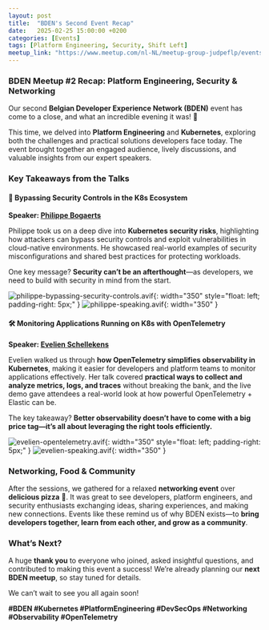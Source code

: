 ```yaml
---
layout: post
title:  "BDEN's Second Event Recap"
date:   2025-02-25 15:00:00 +0200
categories: [Events]
tags: [Platform Engineering, Security, Shift Left]
meetup_link: "https://www.meetup.com/nl-NL/meetup-group-judpeflp/events/305898555/"
---
```


### **BDEN Meetup #2 Recap: Platform Engineering, Security & Networking**

Our second **Belgian Developer Experience Network (BDEN)** event has come to a close, and what an incredible evening it was! 🚀

This time, we delved into **Platform Engineering** and **Kubernetes**, exploring both the challenges and practical solutions developers face today. The event brought together an engaged audience, lively discussions, and valuable insights from our expert speakers.

### **Key Takeaways from the Talks**

#### 🔐 **Bypassing Security Controls in the K8s Ecosystem**
**Speaker: [Philippe Bogaerts](https://www.linkedin.com/in/philippebogaerts/)**

Philippe took us on a deep dive into **Kubernetes security risks**, highlighting how attackers can bypass security controls and exploit vulnerabilities in cloud-native environments. He showcased real-world examples of security misconfigurations and shared best practices for protecting workloads.

One key message? **Security can’t be an afterthought**—as developers, we need to build with security in mind from the start.

![philippe-bypassing-security-controls.avif](/assets/2025-02-25/philippe-bypassing-security-controls.avif){: width="350" style="float: left; padding-right: 5px;" }
![philippe-speaking.avif](/assets/2025-02-25/philippe-speaking.avif){: width="350" }

#### 🛠️ **Monitoring Applications Running on K8s with OpenTelemetry**
**Speaker: [Evelien Schellekens](https://www.linkedin.com/in/evelien-schellekens/)**

Evelien walked us through **how OpenTelemetry simplifies observability in Kubernetes**, making it easier for developers and platform teams to monitor applications effectively. Her talk covered **practical ways to collect and analyze metrics, logs, and traces** without breaking the bank, and the live demo gave attendees a real-world look at how powerful OpenTelemetry + Elastic can be.

The key takeaway? **Better observability doesn’t have to come with a big price tag—it’s all about leveraging the right tools efficiently.**

![evelien-opentelemetry.avif](/assets/2025-02-25/evelien-opentelemetry.avif){: width="350" style="float: left; padding-right: 5px;" }
![evelien-speaking.avif](/assets/2025-02-25/evelien-speaking.avif){: width="350" }

### **Networking, Food & Community**

After the sessions, we gathered for a relaxed **networking event** over **delicious pizza** 🍕. It was great to see developers, platform engineers, and security enthusiasts exchanging ideas, sharing experiences, and making new connections. Events like these remind us of why BDEN exists—to **bring developers together, learn from each other, and grow as a community**.

### **What’s Next?**

A huge **thank you** to everyone who joined, asked insightful questions, and contributed to making this event a success! We’re already planning our **next BDEN meetup**, so stay tuned for details.

We can’t wait to see you all again soon!

**#BDEN #Kubernetes #PlatformEngineering #DevSecOps #Networking #Observability #OpenTelemetry**
